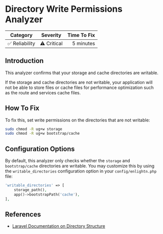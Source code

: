 # Directory Write Permissions Analyzer

| Category       | Severity   | Time To Fix  |
| -------------  |:----------:| ------------:|
| :white_check_mark: Reliability | ⚠️ Critical | 5 minutes    |

## Introduction

This analyzer confirms that your storage and cache directories are writable.

If the storage and cache directories are not writable, your application will not be able to store files or cache files for performance optimization such as the route and services cache files.

## How To Fix

To fix this, set write permissions on the directories that are not writable:

```bash
sudo chmod -R ug+w storage
sudo chmod -R ug+w bootstrap/cache
```

## Configuration Options

By default, this analyzer only checks whether the `storage` and `bootstrap/cache` directories are writable. You may customize this by using the `writable_directories` configuration option in your `config/enlightn.php` file:

```php
'writable_directories' => [
    storage_path(),
    app()->bootstrapPath('cache'),
],
```

## References

- [Laravel Documentation on Directory Structure](https://laravel.com/docs/structure)
